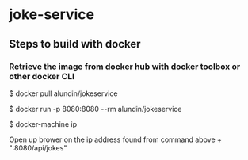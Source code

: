 # joke-service

## Steps to build with docker
### Retrieve the image from docker hub with docker toolbox or other docker CLI

$ docker pull alundin/jokeservice

$ docker run -p 8080:8080 --rm alundin/jokeservice

$ docker-machine ip

Open up brower on the ip address found from command above + ":8080/api/jokes"

